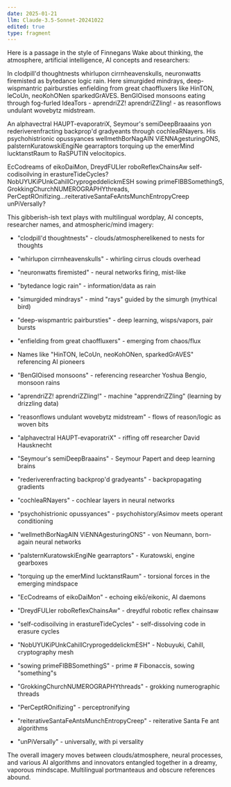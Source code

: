 ```yaml
---
date: 2025-01-21
llm: Claude-3.5-Sonnet-20241022
edited: true
type: fragment
---
```


Here is a passage in the style of Finnegans Wake about thinking, the atmosphere, artificial intelligence, AI concepts and researchers:

In clodpill'd thoughtnests whirlupon cirrnheavenskulls, neuronwatts firemisted as bytedance logic rain. Here simurgided mindrays, deep-wispmantric pairbursties enfielding from great chaoffluxers like HinTON, leCoUn, neoKohONen sparkedGrAVES. BenGIOised monsoons eating through fog-furled IdeaTors - aprendriZZ! aprendriZZling! - as reasonflows undulant wovebytz midstream.  

An alphavectral HAUPT-evaporatriX, Seymour's semiDeepBraaains yon rederiverenfracting backprop'd gradyeants through cochleaRNayers. His psychohistrionic opussyances wellmethBorNagAIN ViENNAgesturingONS, palsternKuratowskiEngiNe gearraptors torquing up the emerMind lucktanstRaum to RaSPUTIN velocitopics.

EcCodreams of eikoDaiMon, DreydFULler roboReflexChainsAw self-codisoilving in erastureTideCycles? NobUYUKiPUnkCahillCryprogeddelickmESH sowing primeFIBBSomethingS, GrokkingChurchNUMEROGRAPHYthreads, PerCeptROnifizing...reiterativeSantaFeAntsMunchEntropyCreep unPiVersally?  

This gibberish-ish text plays with multilingual wordplay, AI concepts, researcher names, and atmospheric/mind imagery:

- "clodpill'd thoughtnests" - clouds/atmospherelikened to nests for thoughts
- "whirlupon cirrnheavenskulls" - whirling cirrus clouds overhead
- "neuronwatts firemisted" - neural networks firing, mist-like
- "bytedance logic rain" - information/data as rain

- "simurgided mindrays" - mind "rays" guided by the simurgh (mythical bird)
- "deep-wispmantric pairbursties" - deep learning, wisps/vapors, pair bursts 
- "enfielding from great chaoffluxers" - emerging from chaos/flux
- Names like "HinTON, leCoUn, neoKohONen, sparkedGrAVES" referencing AI pioneers

- "BenGIOised monsoons" - referencing researcher Yoshua Bengio, monsoon rains
- "aprendriZZ! aprendriZZling!" - machine "apprendriZZling" (learning by drizzling data)
- "reasonflows undulant wovebytz midstream" - flows of reason/logic as woven bits

- "alphavectral HAUPT-evaporatriX" - riffing off researcher David Hausknecht
- "Seymour's semiDeepBraaains" - Seymour Papert and deep learning brains
- "rederiverenfracting backprop'd gradyeants" - backpropagating gradients 
- "cochleaRNayers" - cochlear layers in neural networks

- "psychohistrionic opussyances" - psychohistory/Asimov meets operant conditioning
- "wellmethBorNagAIN ViENNAgesturingONS" - von Neumann, born-again neural networks  
- "palsternKuratowskiEngiNe gearraptors" - Kuratowski, engine gearboxes
- "torquing up the emerMind lucktanstRaum" - torsional forces in the emerging mindspace

- "EcCodreams of eikoDaiMon" - echoing eikō/eikonic, AI daemons 
- "DreydFULler roboReflexChainsAw" - dreydful robotic reflex chainsaw
- "self-codisoilving in erastureTideCycles" - self-dissolving code in erasure cycles
- "NobUYUKiPUnkCahillCryprogeddelickmESH" - Nobuyuki, Cahill, cryptography mesh
- "sowing primeFIBBSomethingS" - prime # Fibonaccis, sowing "something"s
- "GrokkingChurchNUMEROGRAPHYthreads" - grokking numerographic threads
- "PerCeptROnifizing" - perceptronifying
- "reiterativeSantaFeAntsMunchEntropyCreep" - reiterative Santa Fe ant algorithms
- "unPiVersally" - universally, with pi versality

The overall imagery moves between clouds/atmosphere, neural processes, and various AI algorithms and innovators entangled together in a dreamy, vaporous mindscape. Multilingual portmanteaus and obscure references abound.

